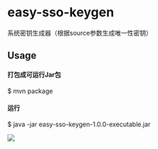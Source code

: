 # easy-sso-keygen

系统密钥生成器（根据source参数生成唯一性密钥）

## Usage

#### 打包成可运行Jar包

$ mvn package

#### 运行

$ java -jar easy-sso-keygen-1.0.0-executable.jar

![](../images/2.gif)